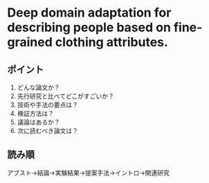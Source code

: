 # Deep domain adaptation for describing people based on fine-grained clothing attributes.  
## ポイント
1. どんな論文か？
2. 先行研究と比べてどこがすごいか？
3. 技術や手法の要点は？
4. 検証方法は？
5. 議論はあるか？
6. 次に読むべき論文は？  

## 読み順  
アブスト→結論→実験結果→提案手法→イントロ→関連研究

